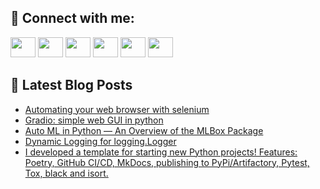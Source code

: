 ## 🔎 Connect with me:
[<img height="32" width="40" src="https://cdn.jsdelivr.net/npm/simple-icons@v5/icons/telegram.svg" />](https://t.me/bullbesh)
[<img height="32" width="40" src="https://cdn.jsdelivr.net/npm/simple-icons@v5/icons/vk.svg" />](https://vk.com/bullbesh)
[<img height="32" width="40" src="https://cdn.jsdelivr.net/npm/simple-icons@v5/icons/twitter.svg" />](https://twitter.com/bullbesh1)
[<img height="32" width="40" src="https://cdn.jsdelivr.net/npm/simple-icons@v5/icons/instagram.svg" />](https://www.instagram.com/bullbesh)
[<img height="32" width="40" src="https://cdn.jsdelivr.net/npm/simple-icons@v5/icons/reddit.svg" />](https://www.reddit.com/user/bullbesh)
[<img height="32" width="40" src="https://cdn.jsdelivr.net/npm/simple-icons@v5/icons/youtube.svg" />](https://www.youtube.com/channel/UCtfjRs6uzgq5mfm8S06WTcg)

## 📕 Latest Blog Posts
<!-- BLOG-POST-LIST:START -->
- [Automating your web browser with selenium](https://www.reddit.com/r/Python/comments/u716ol/automating_your_web_browser_with_selenium/)
- [Gradio: simple web GUI in python](https://www.reddit.com/r/Python/comments/u70qiy/gradio_simple_web_gui_in_python/)
- [Auto ML in Python — An Overview of the MLBox Package](https://www.reddit.com/r/Python/comments/u70gk9/auto_ml_in_python_an_overview_of_the_mlbox_package/)
- [Dynamic Logging for logging.Logger](https://www.reddit.com/r/Python/comments/u70a80/dynamic_logging_for_logginglogger/)
- [I developed a template for starting new Python projects! Features: Poetry, GitHub CI/CD, MkDocs, publishing to PyPi/Artifactory, Pytest, Tox, black and isort.](https://www.reddit.com/r/Python/comments/u7081n/i_developed_a_template_for_starting_new_python/)
<!-- BLOG-POST-LIST:END -->
